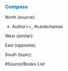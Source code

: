 




### <span style="color:#0070c0">Compass</span>
North (source):
- Author>>_           #cards/names


West (similar):


East (opposite):


South (topic):


#Source/Books-List 